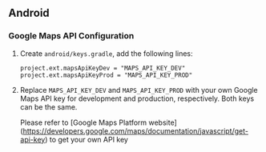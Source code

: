 ## Android
### Google Maps API Configuration
1.	Create `android/keys.gradle`, add the following lines:
 
	`project.ext.mapsApiKeyDev = "MAPS_API_KEY_DEV"`
	`project.ext.mapsApiKeyProd = "MAPS_API_KEY_PROD"`

2.	Replace `MAPS_API_KEY_DEV` and `MAPS_API_KEY_PROD` with your own Google Maps API key for development and production, respectively. Both keys can be the same.

	Please refer to [Google Maps Platform website] (<https://developers.google.com/maps/documentation/javascript/get-api-key>) to get your own API key